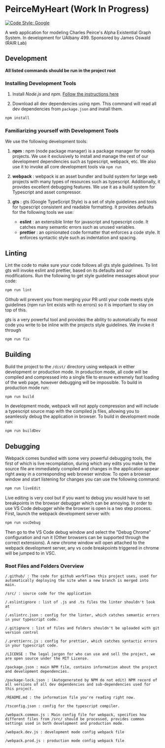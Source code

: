 # PeirceMyHeart (Work In Progress)

[![Code Style: Google](https://img.shields.io/badge/code%20style-google-blueviolet.svg)](https://github.com/google/gts)

A web application for modeling Charles Peirce's Alpha Existential Graph System. In development for UAlbany 499. Sponsored by James Oswald (RAIR Lab)


## Development

**All listed commands should be run in the project root**

### Installing Development Tools

1. Install *Node.js* and *npm*. [Follow the instructions here](https://nodejs.org/en/download)

2. Download all dev dependencies using npm. This command will read all dev
dependencies from `package.json` and install them.
```bash
npm install 
```

### Familiarizing yourself with Development Tools

We use the following development tools: 

1. **npm** : npm (node package manager) is a package manager for nodejs projects. We use it exclusively
to install and manage the rest of our development dependencies such as typescript, webpack, etc.
We also use it to invoke all core development tools via `npm run`

2. **webpack** : webpack is an asset bundler and build system for large web projects with 
many types of resources such as typescript. Additionally, it provides excellent debugging features.
We use it as a build system for Typescript and asset compressor. 
 
3. **gts** : gts (Google TypeScript Style) is a set of style guidelines and tools for typescript
consistent and readable formatting. It provides defaults for the following tools we use:
    * **eslint** : an extensible linter for javascript and typescript code. It catches 
      many semantic errors such as unused variables.
    * **prettier** : an opinionated code formatter that enforces a code style. It enforces
      syntactic style such as indentation and spacing.

## Linting

Lint the code to make sure your code follows all gts style guidelines. To lint gts will invoke eslint and prettier, based
on its defaults and our modifications.
Run the following to get style guideline messages about your code:
```bash
npm run lint
```
Github will prevent you from merging your PR until your code meets style guidelines 
(npm run lint exists with no errors) so it is important to stay on top of this.

gts is a very powerful tool and provides the ability to automatically fix most code
you write to be inline with the projects style guidelines. We invoke it through
```bash
npm run fix
```

## Building
Build the project to the `/dist/` directory using webpack in either development or production mode.
In production mode, all code will be compiled and compressed into a single file to ensure extremely
fast loading of the web page, however debugging will be impossible. To build in production mode
run:
```bash
npm run build
```

In development mode, webpack will not apply compression and will include a typescript source map with
the compiled js files, allowing you to seamlessly debug the application in browser. To build in
development mode run:
```bash
npm run buildDev
```

## Debugging

Webpack comes bundled with some very powerful debugging tools, the first of which is live
recompilation, during which any edits you make to the source file are immediately compiled 
and changes in the application appear right away in a corresponding web browser window. To 
open a browser window and start listening for changes you can use the following command:
```bash
npm run liveEdit
```

Live editing is very cool but if you want to debug you would have to set breakpoints in the browser debugger
which can be annoying. In order to use VS Code debugger while the browser is open is a two step
process. First, launch the webpack development server with:
```bash
npm run vscDebug
```
Then go to the VS Code debug window and select the "Debug Chrome" configuration and run it (Other browsers can be
supported through the correct extensions). A new chrome window will open attached to the webpack
development server, any vs code breakpoints triggered in chrome will be jumped to in VSC.


### Root Files and Folders Overview
```
/.github/ : The code for github workflows this project uses, used for automatically deploying the site when a new branch is merged into main. 

/src/ : source code for the application 

/.eslintignore : list of .js and .ts files the linter shouldn't look at

/.eslintrc.json : config for the linter, which catches semantic errors in your typescript code.

/.gitignore : list of files and folders shouldn't be uploaded with git version control

/.prettierrc.js : config for prettier, which catches syntactic errors in your typescript code.

/LICENSE : The legal jargon for who can use and sell the project, we are open source under the MIT License.

/package.json : main NPM file, contains information about the project and development dependencies.

/package-lock.json : (Autogenerated by NPM do not edit) NPM record of all versions of all dev dependencies and sub-dependencies used for this project.

/README.md : the information file you're reading right now.

/tsconfig.json : config for the typescript compiler.

/webpack.common.js : Main config file for webpack, specifies how different files from /src/ should be processed, provides common settings used in both development and production mode.

/webpack.dev.js : development mode config webpack file

/webpack.prod.js : production mode config webpack file

```
